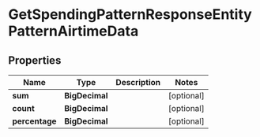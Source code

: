 

# GetSpendingPatternResponseEntityPatternAirtimeData


## Properties

| Name | Type | Description | Notes |
|------------ | ------------- | ------------- | -------------|
|**sum** | **BigDecimal** |  |  [optional] |
|**count** | **BigDecimal** |  |  [optional] |
|**percentage** | **BigDecimal** |  |  [optional] |



